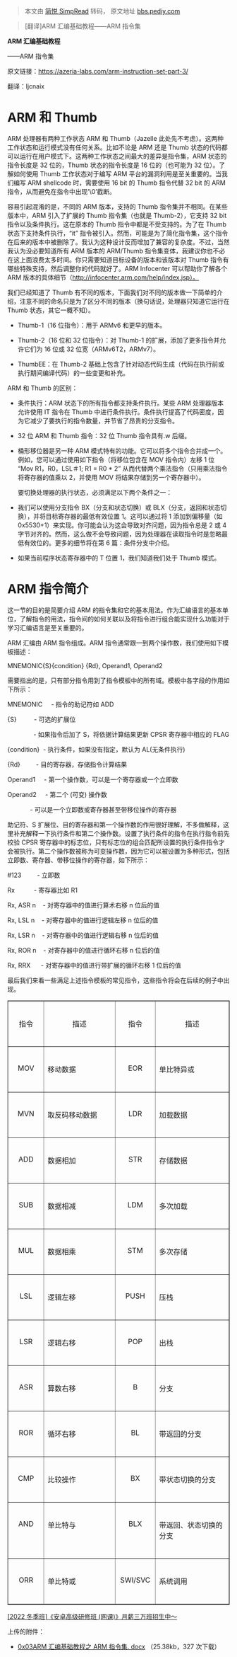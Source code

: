 > 本文由 [简悦 SimpRead](http://ksria.com/simpread/) 转码， 原文地址 [bbs.pediy.com](https://bbs.pediy.com/thread-220753.htm)

> [翻译]ARM 汇编基础教程——ARM 指令集

**ARM 汇编基础教程**

——ARM 指令集

原文链接：https://azeria-labs.com/arm-instruction-set-part-3/

翻译：ljcnaix

ARM 和 Thumb
===========

ARM 处理器有两种工作状态 ARM 和 Thumb（Jazelle 此处先不考虑）。这两种工作状态和运行模式没有任何关系。比如不论是 ARM 还是 Thumb 状态的代码都可以运行在用户模式下。这两种工作状态之间最大的差异是指令集，ARM 状态的指令长度是 32 位的，Thumb 状态的指令长度是 16 位的（也可能为 32 位）。了解如何使用 Thumb 工作状态对于编写 ARM 平台的漏洞利用是至关重要的。当我们编写 ARM shellcode 时，需要使用 16 bit 的 Thumb 指令代替 32 bit 的 ARM 指令，从而避免在指令中出现’\0’截断。

容易引起混淆的是，不同的 ARM 版本，支持的 Thumb 指令集并不相同。在某些版本中，ARM 引入了扩展的 Thumb 指令集（也就是 Thumb-2），它支持 32 bit 指令以及条件执行。这在原本的 Thumb 指令中都是不受支持的。为了在 Thumb 状态下支持条件执行，“it” 指令被引入。然而，可能是为了简化指令集，这个指令在后来的版本中被删除了。我认为这种设计反而增加了兼容的复杂度。不过，当然我认为没必要知道所有 ARM 版本的 ARM/Thumb 指令集变体，我建议你也不必在这上面浪费太多时间。你只需要知道目标设备的版本和该版本对 Thumb 指令有哪些特殊支持，然后调整你的代码就好了。ARM Infocenter 可以帮助你了解各个 ARM 版本的具体细节（http://infocenter.arm.com/help/index.jsp）。

我们已经知道了 Thumb 有不同的版本，下面我们对不同的版本做一下简单的介绍，注意不同的命名只是为了区分不同的版本（换句话说，处理器只知道它运行在 Thumb 状态，其它一概不知）。

*   Thumb-1（16 位指令）：用于 ARMv6 和更早的版本。
    
*   Thumb-2（16 位和 32 位指令）：对 Thumb-1 的扩展，添加了更多指令并允许它们为 16 位或 32 位宽（ARMv6T2，ARMv7）。
    
*   ThumbEE：在 Thumb-2 基础上包含了针对动态代码生成（代码在执行前或执行期间编译代码）的一些变更和补充。
    

ARM 和 Thumb 的区别：

*   条件执行：ARM 状态下的所有指令都支持条件执行。某些 ARM 处理器版本允许使用 IT 指令在 Thumb 中进行条件执行。条件执行提高了代码密度，因为它减少了要执行的指令数量，并节省了昂贵的分支指令。
    
*   32 位 ARM 和 Thumb 指令：32 位 Thumb 指令具有.w 后缀。
    
*   桶形移位器是另一种 ARM 模式特有的功能。它可以将多个指令合并成一个。例如，您可以通过使用如下指令（将移位包含在 MOV 指令内）左移 1 位 “Mov R1，R0，LSL＃1; R1 = R0 * 2” 从而代替两个乘法指令（只用乘法指令将寄存器的值乘以 2，并使用 MOV 将结果存储到另一个寄存器中）。
    
    要切换处理器的执行状态，必须满足以下两个条件之一：
    
*   我们可以使用分支指令 BX（分支和状态切换）或 BLX（分支，返回和状态切换），并将目标寄存器的最低有效位置 1。这可以通过将 1 添加到偏移量（如 0x5530+1）来实现。你可能会认为这会导致对齐问题，因为指令总是 2 或 4 字节对齐的。然而，这么做不会导致问题，因为处理器在读取指令时是忽略最低有效位的。更多的细节将在第 6 篇：条件分支中介绍。
    
*   如果当前程序状态寄存器中的 T 位置 1，我们知道我们处于 Thumb 模式。
    

ARM 指令简介
========

这一节的目的是简要介绍 ARM 的指令集和它的基本用法。作为汇编语言的基本单位，了解指令的用法，指令间的如何关联以及将指令进行组合能实现什么功能对于学习汇编语言是至关重要的。

ARM 汇编由 ARM 指令组成。ARM 指令通常跟一到两个操作数，我们使用如下模板描述：

MNEMONIC{S}{condition} {Rd}, Operand1, Operand2

需要指出的是，只有部分指令用到了指令模板中的所有域。模板中各字段的作用如下所示：

MNEMONIC     - 指令的助记符如 ADD

{S}          - 可选的扩展位

               - 如果指令后加了 S，将依据计算结果更新 CPSR 寄存器中相应的 FLAG

{condition}  - 执行条件，如果没有指定，默认为 AL(无条件执行)

{Rd}         - 目的寄存器，存储指令计算结果

Operand1     - 第一个操作数，可以是一个寄存器或一个立即数

Operand2     - 第二个 (可变) 操作数

             - 可以是一个立即数或寄存器甚至带移位操作的寄存器

助记符、S 扩展位、目的寄存器和第一个操作数的作用很好理解，不多做解释，这里补充解释一下执行条件和第二个操作数。设置了执行条件的指令在执行指令前先校验 CPSR 寄存器中的标志位，只有标志位的组合匹配所设置的执行条件指令才会被执行。第二个操作数被称为可变操作数，因为它可以被设置为多种形式，包括立即数、寄存器、带移位操作的寄存器，如下所示：

#123         - 立即数

Rx           - 寄存器比如 R1

Rx, ASR n    - 对寄存器中的值进行算术右移 n 位后的值

Rx, LSL n    - 对寄存器中的值进行逻辑左移 n 位后的值

Rx, LSR n    - 对寄存器中的值进行逻辑右移 n 位后的值

Rx, ROR n    - 对寄存器中的值进行循环右移 n 位后的值

Rx, RRX      - 对寄存器中的值进行带扩展的循环右移 1 位后的值

最后我们来看一些满足上述指令模板的常见指令，这些指令将会在后续的例子中出现。

<table border="1" cellspacing="0" cellpadding="0"><tbody><tr><td width="78" valign="top">&nbsp;<p align="center">指令</p>&nbsp;</td><td width="210" valign="top">&nbsp;<p align="center">描述</p>&nbsp;</td><td width="78" valign="top">&nbsp;<p align="center">指令</p>&nbsp;</td><td width="210" valign="top">&nbsp;<p align="center">描述</p>&nbsp;</td></tr><tr><td width="78" valign="top">&nbsp;<p align="center">MOV</p>&nbsp;</td><td width="210" valign="top">&nbsp;<p>移动数据</p>&nbsp;</td><td width="78" valign="top">&nbsp;<p align="center">EOR</p>&nbsp;</td><td width="210" valign="top">&nbsp;<p>单比特异或</p>&nbsp;</td></tr><tr><td width="78" valign="top">&nbsp;<p align="center">MVN</p>&nbsp;</td><td width="210" valign="top">&nbsp;<p>取反码移动数据</p>&nbsp;</td><td width="78" valign="top">&nbsp;<p align="center">LDR</p>&nbsp;</td><td width="210" valign="top">&nbsp;<p>加载数据</p>&nbsp;</td></tr><tr><td width="78" valign="top">&nbsp;<p align="center">ADD</p>&nbsp;</td><td width="210" valign="top">&nbsp;<p>数据相加</p>&nbsp;</td><td width="78" valign="top">&nbsp;<p align="center">STR</p>&nbsp;</td><td width="210" valign="top">&nbsp;<p>存储数据</p>&nbsp;</td></tr><tr><td width="78" valign="top">&nbsp;<p align="center">SUB</p>&nbsp;</td><td width="210" valign="top">&nbsp;<p>数据相减</p>&nbsp;</td><td width="78" valign="top">&nbsp;<p align="center">LDM</p>&nbsp;</td><td width="210" valign="top">&nbsp;<p>多次加载</p>&nbsp;</td></tr><tr><td width="78" valign="top">&nbsp;<p align="center">MUL</p>&nbsp;</td><td width="210" valign="top">&nbsp;<p>数据相乘</p>&nbsp;</td><td width="78" valign="top">&nbsp;<p align="center">STM</p>&nbsp;</td><td width="210" valign="top">&nbsp;<p>多次存储</p>&nbsp;</td></tr><tr><td width="78" valign="top">&nbsp;<p align="center">LSL</p>&nbsp;</td><td width="210" valign="top">&nbsp;<p>逻辑左移</p>&nbsp;</td><td width="78" valign="top">&nbsp;<p align="center">PUSH</p>&nbsp;</td><td width="210" valign="top">&nbsp;<p>压栈</p>&nbsp;</td></tr><tr><td width="78" valign="top">&nbsp;<p align="center">LSR</p>&nbsp;</td><td width="210" valign="top">&nbsp;<p>逻辑右移</p>&nbsp;</td><td width="78" valign="top">&nbsp;<p align="center">POP</p>&nbsp;</td><td width="210" valign="top">&nbsp;<p>出栈</p>&nbsp;</td></tr><tr><td width="78" valign="top">&nbsp;<p align="center">ASR</p>&nbsp;</td><td width="210" valign="top">&nbsp;<p>算数右移</p>&nbsp;</td><td width="78" valign="top">&nbsp;<p align="center">B</p>&nbsp;</td><td width="210" valign="top">&nbsp;<p>分支</p>&nbsp;</td></tr><tr><td width="78" valign="top">&nbsp;<p align="center">ROR</p>&nbsp;</td><td width="210" valign="top">&nbsp;<p>循环右移</p>&nbsp;</td><td width="78" valign="top">&nbsp;<p align="center">BL</p>&nbsp;</td><td width="210" valign="top">&nbsp;<p>带返回的分支</p>&nbsp;</td></tr><tr><td width="78" valign="top">&nbsp;<p align="center">CMP</p>&nbsp;</td><td width="210" valign="top">&nbsp;<p>比较操作</p>&nbsp;</td><td width="78" valign="top">&nbsp;<p align="center">BX</p>&nbsp;</td><td width="210" valign="top">&nbsp;<p>带状态切换的分支</p>&nbsp;</td></tr><tr><td width="78" valign="top">&nbsp;<p align="center">AND</p>&nbsp;</td><td width="210" valign="top">&nbsp;<p>单比特与</p>&nbsp;</td><td width="78" valign="top">&nbsp;<p align="center">BLX</p>&nbsp;</td><td width="210" valign="top">&nbsp;<p>带返回、状态切换的分支</p>&nbsp;</td></tr><tr><td width="78" valign="top">&nbsp;<p align="center">ORR</p>&nbsp;</td><td width="210" valign="top">&nbsp;<p>单比特或</p>&nbsp;</td><td width="78" valign="top">&nbsp;<p align="center">SWI/SVC</p>&nbsp;</td><td width="210" valign="top">&nbsp;<p>系统调用</p>&nbsp;</td></tr></tbody></table>

[[2022 冬季班]《安卓高级研修班 (网课)》月薪三万班招生中～](https://www.kanxue.com/book-section_list-84.htm)

上传的附件：

*   [0x03ARM 汇编基础教程之 ARM 指令集. docx](javascript:void(0)) （25.38kb，327 次下载）